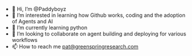 - 👋 Hi, I’m @Paddyboyz
- 👀 I’m interested in learning how Github works, coding and the adoption of Agents and AI
- 🌱 I’m currently learning python
- 💞️ I’m looking to collaborate on agent building and deploying for various workflows
- 📫 How to reach me pat@greenspringresearch.com

<!---
Paddyboyz/Paddyboyz is a ✨ special ✨ repository because its `README.md` (this file) appears on your GitHub profile.
You can click the Preview link to take a look at your changes.
--->
